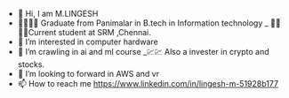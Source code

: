 - 👋 Hi, I am M.LINGESH
- 👨‍🎓👨‍🎓 Graduate from Panimalar in B.tech in Information technology
_ 👨‍🎓👨‍🎓Current student at SRM ,Chennai.
- 👀 I’m interested in computer hardware
- 🌱 I’m crawling in ai and ml course 
_💹💹 Also a invester in crypto and stocks.
- 💞️ I’m looking to forward in AWS and vr 
- 📫 How to reach me 
https://www.linkedin.com/in/lingesh-m-51928b177
<!---
Lingeshm22/Lingeshm22 is a ✨ special ✨ repository because its `README.md` (this file) appears on your GitHub profile.
You can click the Preview link to take a look at your changes.
--->
